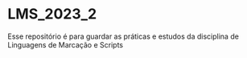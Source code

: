 # LMS_2023_2
Esse repositório é para guardar as práticas e estudos da disciplina de Linguagens de Marcação e Scripts
